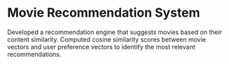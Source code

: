 # Movie Recommendation System

Developed a recommendation engine that suggests movies based on their content similarity.
Computed cosine similarity scores between movie vectors and user preference vectors to identify the most relevant recommendations.
